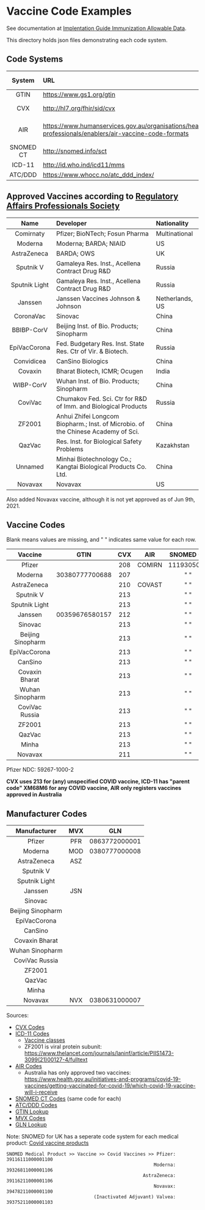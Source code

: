 # Vaccine Code Examples

See documentation at [Implentation Guide Immunization Allowable Data](http://build.fhir.org/ig/dvci/vaccine-credential-ig/branches/main/StructureDefinition-vaccination-credential-immunization.html).

This directory holds json files demonstrating each code system.

## Code Systems

| System    | URL                                   | Value set          | Manufacturer Required? |
| :-------: | :------------------------------------ | :----------------: | :--------------------: |
| GTIN      | <https://www.gs1.org/gtin>            | VaccineProductGTIN | NO                     |
| CVX       | <http://hl7.org/fhir/sid/cvx>         | VacccineProductCVX | NO (for Covid)         |
| AIR       | <https://www.humanservices.gov.au/organisations/health-professionals/enablers/air-vaccine-code-formats> | Austrailian Immunisation Register Vaccine | NO |
| SNOMED CT | <http://snomed.info/sct>              | VaccineTypeSNOMED  | YES                    |
| ICD-11    | <http://id.who.ind/icd11/mms>         | VaccineTargetICD11 | YES                    |
| ATC/DDD   | <https://www.whocc.no/atc_ddd_index/> | VaccineTargetATC   | YES                    |


## Approved Vaccines according to [Regulatory Affairs Professionals Society](https://www.raps.org/news-and-articles/news-articles/2020/3/covid-19-vaccine-tracker)

| Name          | Developer                                                                         | Nationality     |
| :-----------: | :-------------------------------------------------------------------------------- | :-------------- |
| Comirnaty     | Pfizer; BioNTech; Fosun Pharma                                                    | Multinational   |
| Moderna       | Moderna; BARDA; NIAID                                                             | US              |
| AstraZeneca   | BARDA; OWS                                                                        | UK              | 
| Sputnik V     | Gamaleya Res. Inst., Acellena Contract Drug R&D                                   | Russia          |
| Sputnik Light | Gamaleya Res. Inst., Acellena Contract Drug R&D                                   | Russia          |
| Janssen       | Janssen Vaccines Johnson & Johnson                                                | Netherlands, US |
| CoronaVac     | Sinovac                                                                           | China           |
| BBIBP-CorV    | Beijing Inst. of Bio. Products; Sinopharm                                         | China           |
| EpiVacCorona  | Fed. Budgetary Res. Inst. State Res. Ctr of Vir. & Biotech.                       | Russia          |
| Convidicea    | CanSino Biologics                                                                 | China           |
| Covaxin       | Bharat Biotech, ICMR; Ocugen                                                      | India           |
| WIBP-CorV     | Wuhan Inst. of Bio. Products; Sinopharm                                           | China           |
| CoviVac       | Chumakov Fed. Sci. Ctr for R&D of Imm. and Biological Products                    | Russia          |
| ZF2001        | Anhui Zhifei Longcom Biopharm.; Inst. of Microbio. of the Chinese Academy of Sci. | China           |
| QazVac        | Res. Inst. for Biological Safety Problems                                         | Kazakhstan      |
| Unnamed       | Minhai Biotechnology Co.; Kangtai Biological Products Co. Ltd.                    | China           |
| Novavax       | Novavax                                                                           | US              |

Also added Novavax vaccine, although it is not yet approved as of Jun 9th, 2021.

## Vaccine Codes

Blank means values are missing, and " " indicates same value for each row.

| Vaccine           | GTIN            | CVX      | AIR      | SNOMED CT  | ICD-11    | ATC/DDD  |
| :---------------: | :-------------: | :------: | :------: | :-------:  | :-------: | :------: |
| Pfizer            |                 | 208      | COMIRN   | 1119305005 |  XM0GQ8   | J07BX03  |
| Moderna           | 30380777700688  | 207      |          |   "   "    |  XM0GQ8   |  "   "   |
| AstraZeneca       |                 | 210      | COVAST   |   "   "    |  XM9QW8   |  "   "   |
| Sputnik V         |                 | 213      |          |   "   "    |  XM9QW8   |  "   "   |
| Sputnik Light     |                 | 213      |          |   "   "    |  XM9QW8   |  "   "   |
| Janssen           | 00359676580157  | 212      |          |   "   "    |  XM9QW8   |  "   "   |
| Sinovac           |                 | 213      |          |   "   "    |  XM1NL1   |  "   "   |
| Beijing Sinopharm |                 | 213      |          |   "   "    |  XM1NL1   |  "   "   |
| EpiVacCorona      |                 | 213      |          |   "   "    |  XM5JC5   |  "   "   |
| CanSino           |                 | 213      |          |   "   "    |  XM9QW8   |  "   "   |
| Covaxin Bharat    |                 | 213      |          |   "   "    |  XM1NL1   |  "   "   |
| Wuhan Sinopharm   |                 | 213      |          |   "   "    |  XM1NL1   |  "   "   |
| CoviVac Russia    |                 | 213      |          |   "   "    |  XM1NL1   |  "   "   |
| ZF2001            |                 | 213      |          |   "   "    |  XM5JC5   |  "   "   |
| QazVac            |                 | 213      |          |   "   "    |  XM1NL1   |  "   "   |
| Minha             |                 | 213      |          |   "   "    |  XM1NL1   |  "   "   |
| Novavax           |                 | 211      |          |   "   "    |  XM5JC5   |  "   "   |

Pfizer NDC: 59267-1000-2

**CVX uses 213 for (any) unspecified COVID vaccine, ICD-11 has "parent code" XM68M6 for any COVID vaccine, AIR only registers vaccines approved in Australia**


## Manufacturer Codes
| Manufacturer      | MVX  | GLN            |
|:-----------------:|:----:|:--------------:|
| Pfizer            | PFR  | 0863772000001  |
| Moderna           | MOD  | 0380777000008  |
| AstraZeneca       | ASZ  |                |
| Sputnik V         |      |                |
| Sputnik Light     |      |                |
| Janssen           | JSN  |                |
| Sinovac           |      |                |
| Beijing Sinopharm |      |                |
| EpiVacCorona      |      |                |
| CanSino           |      |                |
| Covaxin Bharat    |      |                |
| Wuhan Sinopharm   |      |                |
| CoviVac Russia    |      |                |
| ZF2001            |      |                |
| QazVac            |      |                |
| Minha             |      |                |
| Novavax           | NVX  | 0380631000007  |

Sources:
 - [CVX Codes](https://www.cdc.gov/vaccines/programs/iis/COVID-19-related-codes.html)
 - [ICD-11 Codes](https://icd.who.int/browse11/l-m/en#/http%3a%2f%2fid.who.int%2ficd%2fentity%2f873941688)
   + [Vaccine classes](https://www.raps.org/news-and-articles/news-articles/2020/3/covid-19-vaccine-tracker)
   + ZF2001 is viral protein subunit: <https://www.thelancet.com/journals/laninf/article/PIIS1473-3099(21)00127-4/fulltext>
 - [AIR Codes](https://www.servicesaustralia.gov.au/organisations/health-professionals/services/medicare/medicare-online-software-developers/resources/formats-exchange-electronic-data/air-vaccine-code-formats)
   + Australia has only approved two vaccines: <https://www.health.gov.au/initiatives-and-programs/covid-19-vaccines/getting-vaccinated-for-covid-19/which-covid-19-vaccine-will-i-receive>
 - [SNOMED CT Codes](https://confluence.ihtsdotools.org/display/snomed/SNOMED+CT+COVID-19+Related+Content) (same code for each)
 - [ATC/DDD Codes](https://www.whocc.no/lists_of__temporary_atc_ddds_and_alterations/new_atc_5th_levels/)
 - [GTIN Lookup](https://gepir.gs1.org/index.php/search-by-gtin)
 - [MVX Codes](https://www2a.cdc.gov/vaccines/iis/iisstandards/vaccines.asp?rpt=tradename)
 - [GLN Lookup](https://gepir.gs1.org/index.php/search-by-party-name)

Note: SNOMED for UK has a seperate code system for each medical product: [Covid vaccine products](https://termbrowser.nhs.uk/?perspective=full&conceptId1=39330711000001103&edition=uk-edition&release=v20210512&server=https://termbrowser.nhs.uk/sct-browser-api/snomed&langRefset=999000681000001101,999001251000000103)

```
SNOMED Medical Product >> Vaccine >> Covid Vaccines >> Pfizer: 39116111000001100
                                                      Moderna: 39326811000001106
                                                  AstraZeneca: 39116211000001106
                                                      Novavax: 39478211000001100
                                (Inactivated Adjuvant) Valvea: 39375211000001103
```
